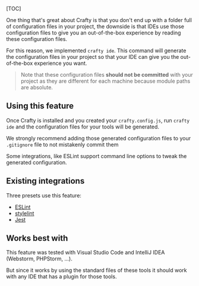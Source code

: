 [TOC]

One thing that's great about Crafty is that you don't end up with a folder full of configuration files in your project,
the downside is that IDEs use those configuration files to give you an out-of-the-box experience by reading these configuration files.

For this reason, we implemented `crafty ide`. This command will generate the configuration files in your project so that your IDE can give you the out-of-the-box experience you want.

> Note that these configuration files **should not be committed** with your project as they are different for each machine because module paths are absolute.

## Using this feature

Once Crafty is installed and you created your `crafty.config.js`, run `crafty ide` and the configuration files for your tools will be generated.

We strongly recommend adding those generated configuration files to your `.gitignore` file to not mistakenly commit them

Some integrations, like ESLint support command line options to tweak the generated configuration.

## Existing integrations

Three presets use this feature:

- [ESLint](./05_Packages/05_crafty-preset-eslint/ESLint_IDE_Integration.md)
- [stylelint](./05_Packages/05_crafty-preset-postcss/Stylelint_IDE_Integration.md)
- [Jest](./05_Packages/05_crafty-preset-jest/Jest_IDE_Integration.md)

## Works best with

This feature was tested with Visual Studio Code and IntelliJ IDEA (Webstorm, PHPStorm, ...).

But since it works by using the standard files of these tools it should work with any IDE that has a plugin for those tools.
